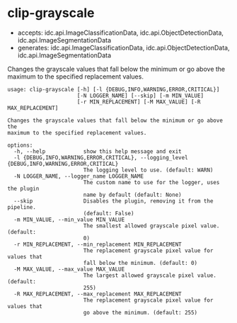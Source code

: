 # clip-grayscale

* accepts: idc.api.ImageClassificationData, idc.api.ObjectDetectionData, idc.api.ImageSegmentationData
* generates: idc.api.ImageClassificationData, idc.api.ObjectDetectionData, idc.api.ImageSegmentationData

Changes the grayscale values that fall below the minimum or go above the maximum to the specified replacement values.

```
usage: clip-grayscale [-h] [-l {DEBUG,INFO,WARNING,ERROR,CRITICAL}]
                      [-N LOGGER_NAME] [--skip] [-m MIN_VALUE]
                      [-r MIN_REPLACEMENT] [-M MAX_VALUE] [-R MAX_REPLACEMENT]

Changes the grayscale values that fall below the minimum or go above the
maximum to the specified replacement values.

options:
  -h, --help            show this help message and exit
  -l {DEBUG,INFO,WARNING,ERROR,CRITICAL}, --logging_level {DEBUG,INFO,WARNING,ERROR,CRITICAL}
                        The logging level to use. (default: WARN)
  -N LOGGER_NAME, --logger_name LOGGER_NAME
                        The custom name to use for the logger, uses the plugin
                        name by default (default: None)
  --skip                Disables the plugin, removing it from the pipeline.
                        (default: False)
  -m MIN_VALUE, --min_value MIN_VALUE
                        The smallest allowed grayscale pixel value. (default:
                        0)
  -r MIN_REPLACEMENT, --min_replacement MIN_REPLACEMENT
                        The replacement grayscale pixel value for values that
                        fall below the minimum. (default: 0)
  -M MAX_VALUE, --max_value MAX_VALUE
                        The largest allowed grayscale pixel value. (default:
                        255)
  -R MAX_REPLACEMENT, --max_replacement MAX_REPLACEMENT
                        The replacement grayscale pixel value for values that
                        go above the minimum. (default: 255)
```
